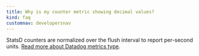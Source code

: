 ```yaml
---
title: Why is my counter metric showing decimal values?
kind: faq
customnav: developersnav
---
```


StatsD counters are normalized over the flush interval to report per-second units. [Read more about Datadog metrics type](/developers/metrics/).